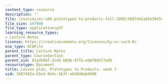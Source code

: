 ```yaml
---
content_type: resource
description: ''
file: /courses/ec-s06-prototypes-to-products-fall-2005/3687492a65e39e5c563fab5840ab0998_MITEC_S06F05_lp7_1.pdf
file_size: 147940
file_type: application/pdf
learning_resource_types:
- Lecture Notes
license: https://creativecommons.org/licenses/by-nc-sa/4.0/
ocw_type: OCWFile
parent_title: Lecture Notes
parent_type: CourseSection
parent_uid: 83ad506f-3ce0-b896-97fb-e0d788577e99
resourcetype: Document
title: Lesson plan, Prototypes to Products, week 7
uid: 3687492a-65e3-9e5c-563f-ab5840ab0998
---
```

